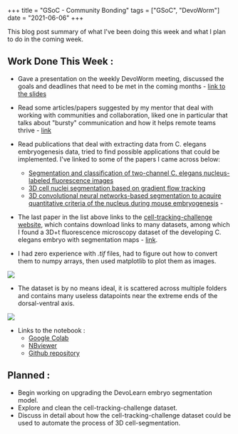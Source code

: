 +++
title =  "GSoC - Community Bonding"
tags = ["GSoC", "DevoWorm"]
date = "2021-06-06"
+++

This blog post summary of what I've been doing this week and what I plan to do in the coming week.

## Work Done This Week :
* Gave a presentation on the weekly DevoWorm meeting, discussed the goals and deadlines that need to be met in the coming months - [link to the slides](https://docs.google.com/presentation/d/1VR5oWVtKlGROYGVXpA4JboOeKzyke3N0hIJUphotOZA/edit?usp=sharing)
* Read some articles/papers suggested by my mentor that deal with working with communities and collaboration, liked one in particular that talks about "bursty" communication and how it helps remote teams thrive - [link](https://drive.google.com/file/d/1Kf6zMxhCUX0orIAPlDsHfSvzxUoAh9B3/view)
* Read publications that deal with extracting data from C. elegans embryogenesis data, tried to find possible applications that could be implemented. I've linked to some of the papers I came across below:
  * [Segmentation and classification of two-channel C. elegans nucleus-labeled fluorescence images](https://www.ncbi.nlm.nih.gov/pmc/articles/PMC5602880/)
  * [3D cell nuclei segmentation based on gradient flow tracking](https://www.researchgate.net/publication/6055472_3D_cell_nuclei_segmentation_based_on_gradient_flow_tracking)
  * [3D convolutional neural networks-based segmentation to acquire quantitative criteria of the nucleus during mouse embryogenesis](https://www.nature.com/articles/s41540-020-00152-8) - 

* The last paper in the list above links to the [cell-tracking-challenge website](http://celltrackingchallenge.net/), which contains download links to many datasets, among which I found a 3D+t fluorescence microscopy dataset of the developing C. elegans embryo with segmentation maps - [link](http://celltrackingchallenge.net/3d-datasets/).

* I had zero experience with _.tif_ files, had to figure out how to convert them to numpy arrays, then used matplotlib to plot them as images.

![](../images/gsoc-community-bonding-1/inferno_sbs_celltrackingchallenge.png)

* The dataset is by no means ideal, it is scattered across multiple folders and contains many useless datapoints near the extreme ends of the dorsal-ventral axis.

![](../images/gsoc-community-bonding-1/inferno_sbs_celltrackingchallenge_grid.png)

* Links to the notebook :
  * [Google Colab](https://colab.research.google.com/github/Mainakdeb/GSoC-2021/blob/main/3d-embryo-segmentation/explore_and_preprocess_data.ipynb)
  * [NBviewer](https://nbviewer.jupyter.org/github/Mainakdeb/GSoC-2021/blob/main/3d-embryo-segmentation/explore_and_preprocess_data.ipynb)
  * [Github repository](https://github.com/Mainakdeb/GSoC-2021)
## Planned :
* Begin working on upgrading the DevoLearn embryo segmentation model. 
* Explore and clean the cell-tracking-challenge dataset. 
* Discuss in detail about how the cell-tracking-challenge dataset could be used to automate the process of 3D cell-segmentation.
